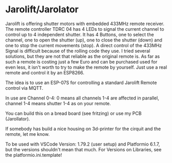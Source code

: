 # Jarolift/Jarolator
Jarolift is offering shutter motors with embedded 433MHz remote receiver. The remote controller TDRC 04 has 4 LEDs to signal the current channel to control up to 4 independent shutter.
It has 4 Buttons, one to select the channel, one to open the shutter (up), one to close the shutter (down) and one to stop the current movements (stop).
A direct control of the 433MHz Signal is difficult because of the rolling code they use. I tried several solutions, but they are not that reliable as the original remote is.
As far as such a remote is costing just a few Euro and can be purchased used for even less, it isn't worth to try to make the remote by yourself. Just use a real remote and control it by an ESP8266.

The idea is to use an ESP-07S for controlling a standard Jarolift Remote control via MQTT.

In use are Channel 0-4: 0 means all channels 1-4 are affected in parallel, channel 1-4 means shutter 1-4 as on your remote.

You can build this on a bread board (see fritzing) or use my PCB (Jarollator).

If somebody has build a nice housing on 3d-printer for the cirquit and the remote, let me know.

To be used with VSCode Version: 1.79.2 (user setup)
and Platformio 6.1.7, but the versions shouldn't mean that much.
For Versions on Libraries, see the platformio.ini.template!
